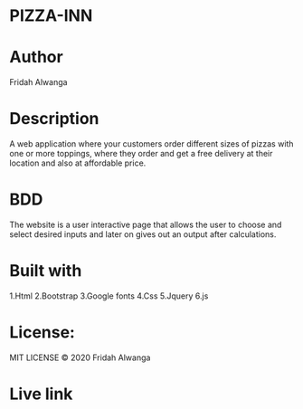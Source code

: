 # PIZZA-INN
# Author
Fridah Alwanga
# Description
A web application where your customers order different sizes of pizzas with one or more toppings, where they order and get a free delivery at their location and also at affordable price.
# BDD
The website is a user interactive page that allows the user to choose and select desired inputs and later on gives out an output after calculations.
# Built with
1.Html
2.Bootstrap
3.Google fonts
4.Css
5.Jquery
6.js
# License:
MIT LICENSE © 2020 Fridah Alwanga
# Live link

